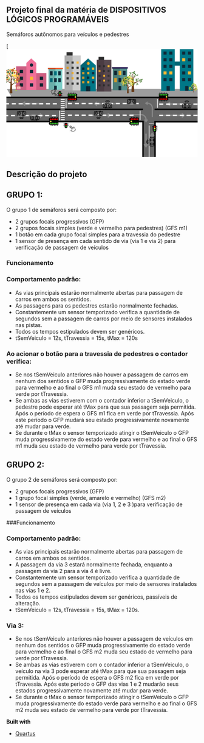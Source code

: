 ## Projeto final da matéria de DISPOSITIVOS LÓGICOS PROGRAMÁVEIS
Semáforos autônomos para veículos e pedestres

[![Ilustração do problema](https://github.com/mftutui/DLP29006/blob/master/imagem-projeto-DLP.jpg)

## Descrição do projeto

## GRUPO 1:
O grupo 1 de semáforos será composto por:
- 2 grupos focais progressivos (GFP)
- 2 grupos focais simples (verde e vermelho para pedestres) (GFS m1)
- 1 botão em cada grupo focal simples para a travessia do pedestre
- 1 sensor de presença em cada sentido de via (via 1 e via 2) para verificação de passagem de veículos

### Funcionamento
### Comportamento padrão:
- As vias principais estarão normalmente abertas para passagem de carros em ambos os sentidos.
- As passagens para os pedestres estarão normalmente fechadas.
- Constantemente um sensor temporizado verifica a quantidade de segundos sem a passagem de carros por meio de sensores instalados nas pistas.
- Todos os tempos estipulados devem ser genéricos.
- tSemVeiculo = 12s, tTravessia = 15s, tMax = 120s
### Ao acionar o botão para a travessia de pedestres o contador verifica:
- Se nos tSemVeiculo anteriores não houver a passagem de carros em nenhum dos sentidos o GFP muda progressivamente do estado verde para vermelho e ao final o GFS m1 muda seu estado de vermelho para verde por tTravessia.
- Se ambas as vias estiverem com o contador inferior a tSemVeiculo, o pedestre pode esperar até tMax para que sua passagem seja permitida. Após o período de espera o GFS m1 fica em verde por tTravessia. Após este período o GFP mudará seu estado progressivamente novamente até mudar para verde.
- Se durante o tMax o sensor temporizado atingir o tSemVeiculo o GFP muda progressivamente do estado verde para vermelho e ao final o GFS m1 muda seu estado de vermelho para verde por tTravessia.

## GRUPO 2:
O grupo 2 de semáforos será composto por:
- 2 grupos focais progressivos (GFP)
- 1 grupo focal simples (verde, amarelo e vermelho) (GFS m2)
- 1 sensor de presença em cada via (via 1, 2 e 3 )para verificação de passagem de veículos

###Funcionamento
### Comportamento padrão:
- As vias principais estarão normalmente abertas para passagem de carros em ambos os sentidos.
- A passagem da via 3 estará normalmente fechada, enquanto a passagem da via 2 para a via 4 é livre.
- Constantemente um sensor temporizado verifica a quantidade de segundos sem a passagem de veículos por meio de sensores instalados nas vias 1 e 2.
- Todos os tempos estipulados devem ser genéricos, passíveis de alteração.
- tSemVeiculo = 12s, tTravessia = 15s, tMax = 120s.

### Via 3:
- Se nos tSemVeiculo anteriores não houver a passagem de veículos em nenhum dos sentidos o GFP muda progressivamente do estado verde para vermelho e ao final o GFS m2 muda seu estado de vermelho para verde por tTravessia.
- Se ambas as vias estiverem com o contador inferior a tSemVeiculo, o veículo na via 3 pode esperar até tMax para que sua passagem seja permitida. Após o período de espera o GFS m2 fica em verde por tTravessia. Após este período o GFP das vias 1 e 2 mudarão seus estados progressivamente novamente até mudar para verde.
- Se durante o tMax o sensor temporizado atingir o tSemVeiculo o GFP muda progressivamente do estado verde para vermelho e ao final o GFS m2 muda seu estado de vermelho para verde por tTravessia.

<b>Built with</b>
- [Quartus](https://www.altera.com)
